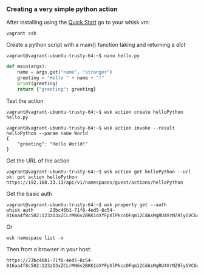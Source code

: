 
### Creating a very simple python action

After installing using the [Quick Start](https://github.com/apache/incubator-openwhisk#quick-start) go to your  whisk vm:


```
vagrant ssh
```

Create a python script with a main() function taking and returning a *dict*   
```
vagrant@vagrant-ubuntu-trusty-64:~$ nano hello.py
```

``` python
def main(args):
    name = args.get("name", "stranger")
    greeting = "Hello " + name + "!"
    print(greeting)
    return {"greeting": greeting}
```

Test the action
```
vagrant@vagrant-ubuntu-trusty-64:~$ wsk action create helloPython hello.py

vagrant@vagrant-ubuntu-trusty-64:~$ wsk action invoke --result helloPython --param name World
{
    "greeting": "Hello World!"
}
```

Get the URL of the action
```
vagrant@vagrant-ubuntu-trusty-64:~$ wsk action get helloPython --url
ok: got action helloPython
https://192.168.33.13/api/v1/namespaces/guest/actions/helloPython
```

Get the basic auth
```
vagrant@vagrant-ubuntu-trusty-64:~$ wsk property get --auth
whisk auth		23bc46b1-71f6-4ed5-8c54-816aa4f8c502:123zO3xZCLrMN6v2BKK1dXYFpXlPkccOFqm12CdAsMgRU4VrNZ9lyGVCGuMDGIwP
```
Or
```
wsk namespace list -v
```

Then from a browser in your host:
```
https://23bc46b1-71f6-4ed5-8c54-816aa4f8c502:123zO3xZCLrMN6v2BKK1dXYFpXlPkccOFqm12CdAsMgRU4VrNZ9lyGVCGuMDGIwP@192.168.33.13/api/v1/namespaces/guest/actions/helloPython
```
